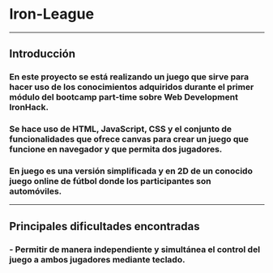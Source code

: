 # Iron-League
---
## Introducción
### En este proyecto se está realizando un juego que sirve para hacer uso de los conocimientos adquiridos durante el primer módulo del bootcamp part-time sobre Web Development **IronHack**.
### Se hace uso de HTML, JavaScript, CSS y el conjunto de funcionalidades que ofrece **canvas** para crear un juego que funcione en navegador y que permita dos jugadores.
### En juego es una versión simplificada y en 2D de un conocido juego online de fútbol donde los participantes son automóviles.
---
## Principales dificultades encontradas
### - Permitir de manera independiente y simultánea el control del juego a ambos jugadores mediante teclado.